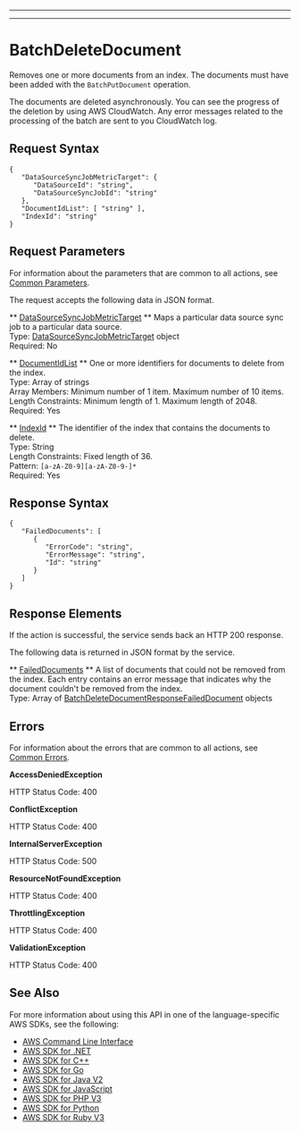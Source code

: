 --------

--------

# BatchDeleteDocument<a name="API_BatchDeleteDocument"></a>

Removes one or more documents from an index\. The documents must have been added with the `BatchPutDocument` operation\.

The documents are deleted asynchronously\. You can see the progress of the deletion by using AWS CloudWatch\. Any error messages related to the processing of the batch are sent to you CloudWatch log\.

## Request Syntax<a name="API_BatchDeleteDocument_RequestSyntax"></a>

```
{
   "DataSourceSyncJobMetricTarget": { 
      "DataSourceId": "string",
      "DataSourceSyncJobId": "string"
   },
   "DocumentIdList": [ "string" ],
   "IndexId": "string"
}
```

## Request Parameters<a name="API_BatchDeleteDocument_RequestParameters"></a>

For information about the parameters that are common to all actions, see [Common Parameters](CommonParameters.md)\.

The request accepts the following data in JSON format\.

 ** [DataSourceSyncJobMetricTarget](#API_BatchDeleteDocument_RequestSyntax) **   <a name="Kendra-BatchDeleteDocument-request-DataSourceSyncJobMetricTarget"></a>
Maps a particular data source sync job to a particular data source\.  
Type: [DataSourceSyncJobMetricTarget](API_DataSourceSyncJobMetricTarget.md) object  
Required: No

 ** [DocumentIdList](#API_BatchDeleteDocument_RequestSyntax) **   <a name="Kendra-BatchDeleteDocument-request-DocumentIdList"></a>
One or more identifiers for documents to delete from the index\.  
Type: Array of strings  
Array Members: Minimum number of 1 item\. Maximum number of 10 items\.  
Length Constraints: Minimum length of 1\. Maximum length of 2048\.  
Required: Yes

 ** [IndexId](#API_BatchDeleteDocument_RequestSyntax) **   <a name="Kendra-BatchDeleteDocument-request-IndexId"></a>
The identifier of the index that contains the documents to delete\.  
Type: String  
Length Constraints: Fixed length of 36\.  
Pattern: `[a-zA-Z0-9][a-zA-Z0-9-]*`   
Required: Yes

## Response Syntax<a name="API_BatchDeleteDocument_ResponseSyntax"></a>

```
{
   "FailedDocuments": [ 
      { 
         "ErrorCode": "string",
         "ErrorMessage": "string",
         "Id": "string"
      }
   ]
}
```

## Response Elements<a name="API_BatchDeleteDocument_ResponseElements"></a>

If the action is successful, the service sends back an HTTP 200 response\.

The following data is returned in JSON format by the service\.

 ** [FailedDocuments](#API_BatchDeleteDocument_ResponseSyntax) **   <a name="Kendra-BatchDeleteDocument-response-FailedDocuments"></a>
A list of documents that could not be removed from the index\. Each entry contains an error message that indicates why the document couldn't be removed from the index\.  
Type: Array of [BatchDeleteDocumentResponseFailedDocument](API_BatchDeleteDocumentResponseFailedDocument.md) objects

## Errors<a name="API_BatchDeleteDocument_Errors"></a>

For information about the errors that are common to all actions, see [Common Errors](CommonErrors.md)\.

 **AccessDeniedException**   
  
HTTP Status Code: 400

 **ConflictException**   
  
HTTP Status Code: 400

 **InternalServerException**   
  
HTTP Status Code: 500

 **ResourceNotFoundException**   
  
HTTP Status Code: 400

 **ThrottlingException**   
  
HTTP Status Code: 400

 **ValidationException**   
  
HTTP Status Code: 400

## See Also<a name="API_BatchDeleteDocument_SeeAlso"></a>

For more information about using this API in one of the language\-specific AWS SDKs, see the following:
+  [ AWS Command Line Interface](https://docs.aws.amazon.com/goto/aws-cli/kendra-2019-02-03/BatchDeleteDocument) 
+  [ AWS SDK for \.NET](https://docs.aws.amazon.com/goto/DotNetSDKV3/kendra-2019-02-03/BatchDeleteDocument) 
+  [ AWS SDK for C\+\+](https://docs.aws.amazon.com/goto/SdkForCpp/kendra-2019-02-03/BatchDeleteDocument) 
+  [ AWS SDK for Go](https://docs.aws.amazon.com/goto/SdkForGoV1/kendra-2019-02-03/BatchDeleteDocument) 
+  [ AWS SDK for Java V2](https://docs.aws.amazon.com/goto/SdkForJavaV2/kendra-2019-02-03/BatchDeleteDocument) 
+  [ AWS SDK for JavaScript](https://docs.aws.amazon.com/goto/AWSJavaScriptSDK/kendra-2019-02-03/BatchDeleteDocument) 
+  [ AWS SDK for PHP V3](https://docs.aws.amazon.com/goto/SdkForPHPV3/kendra-2019-02-03/BatchDeleteDocument) 
+  [ AWS SDK for Python](https://docs.aws.amazon.com/goto/boto3/kendra-2019-02-03/BatchDeleteDocument) 
+  [ AWS SDK for Ruby V3](https://docs.aws.amazon.com/goto/SdkForRubyV3/kendra-2019-02-03/BatchDeleteDocument) 